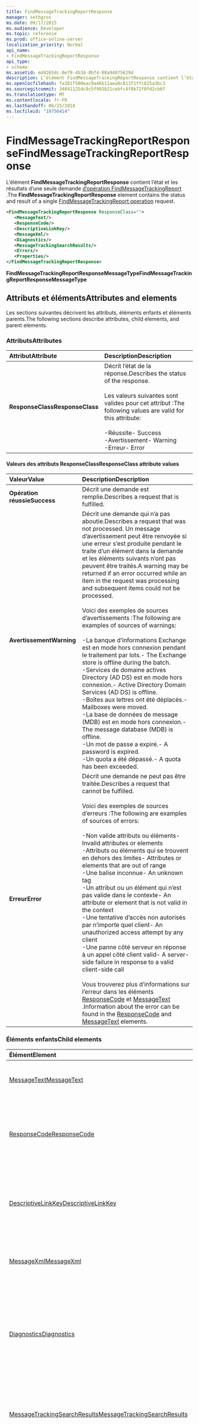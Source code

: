 ```yaml
---
title: FindMessageTrackingReportResponse
manager: sethgros
ms.date: 09/17/2015
ms.audience: Developer
ms.topic: reference
ms.prod: office-online-server
localization_priority: Normal
api_name:
- FindMessageTrackingReportResponse
api_type:
- schema
ms.assetid: ed4265dc-0e79-4b34-8bf4-88a94875629d
description: L’élément FindMessageTrackingReportResponse contient l’état et les résultats d’une demande d’opération FindMessageTrackingReport unique.
ms.openlocfilehash: fa381f500eac9a46b11aea8c813f1ffc625a3bc3
ms.sourcegitcommit: 34041125dc8c5f993b21cebfc4f8b72f0fd2cb6f
ms.translationtype: MT
ms.contentlocale: fr-FR
ms.lasthandoff: 06/25/2018
ms.locfileid: "19756414"
---
```

# <a name="findmessagetrackingreportresponse"></a><span data-ttu-id="e6546-103">FindMessageTrackingReportResponse</span><span class="sxs-lookup"><span data-stu-id="e6546-103">FindMessageTrackingReportResponse</span></span>

<span data-ttu-id="e6546-104">L’élément **FindMessageTrackingReportResponse** contient l’état et les résultats d’une seule demande [d’opération FindMessageTrackingReport](findmessagetrackingreport-operation.md) .</span><span class="sxs-lookup"><span data-stu-id="e6546-104">The **FindMessageTrackingReportResponse** element contains the status and result of a single [FindMessageTrackingReport operation](findmessagetrackingreport-operation.md) request.</span></span> 
  
```xml
<FindMessageTrackingReportResponse ResponseClass="">
   <MessageText/>
   <ResponseCode/>
   <DescriptiveLinkKey/>
   <MessageXml/>
   <Diagnostics/>
   <MessageTrackingSearchResults/>
   <Errors/>
   <Properties/>
</FindMessageTrackingReportResponse>
```

 <span data-ttu-id="e6546-105">**FindMessageTrackingReportResponseMessageType**</span><span class="sxs-lookup"><span data-stu-id="e6546-105">**FindMessageTrackingReportResponseMessageType**</span></span>
## <a name="attributes-and-elements"></a><span data-ttu-id="e6546-106">Attributs et éléments</span><span class="sxs-lookup"><span data-stu-id="e6546-106">Attributes and elements</span></span>

<span data-ttu-id="e6546-107">Les sections suivantes décrivent les attributs, éléments enfants et éléments parents.</span><span class="sxs-lookup"><span data-stu-id="e6546-107">The following sections describe attributes, child elements, and parent elements.</span></span>
  
### <a name="attributes"></a><span data-ttu-id="e6546-108">Attributs</span><span class="sxs-lookup"><span data-stu-id="e6546-108">Attributes</span></span>

|<span data-ttu-id="e6546-109">**Attribut**</span><span class="sxs-lookup"><span data-stu-id="e6546-109">**Attribute**</span></span>|<span data-ttu-id="e6546-110">**Description**</span><span class="sxs-lookup"><span data-stu-id="e6546-110">**Description**</span></span>|
|:-----|:-----|
|<span data-ttu-id="e6546-111">**ResponseClass**</span><span class="sxs-lookup"><span data-stu-id="e6546-111">**ResponseClass**</span></span> <br/> | <span data-ttu-id="e6546-112">Décrit l’état de la réponse.</span><span class="sxs-lookup"><span data-stu-id="e6546-112">Describes the status of the response.</span></span><br/><br/> <span data-ttu-id="e6546-113">Les valeurs suivantes sont valides pour cet attribut :</span><span class="sxs-lookup"><span data-stu-id="e6546-113">The following values are valid for this attribute:</span></span>  <br/><br/><span data-ttu-id="e6546-114">-Réussite</span><span class="sxs-lookup"><span data-stu-id="e6546-114">-  Success</span></span>  <br/><span data-ttu-id="e6546-115">-Avertissement</span><span class="sxs-lookup"><span data-stu-id="e6546-115">-  Warning</span></span>  <br/><span data-ttu-id="e6546-116">-Erreur</span><span class="sxs-lookup"><span data-stu-id="e6546-116">-  Error</span></span>  <br/> |
   
#### <a name="responseclass-attribute-values"></a><span data-ttu-id="e6546-117">Valeurs des attributs ResponseClass</span><span class="sxs-lookup"><span data-stu-id="e6546-117">ResponseClass attribute values</span></span>

|<span data-ttu-id="e6546-118">**Valeur**</span><span class="sxs-lookup"><span data-stu-id="e6546-118">**Value**</span></span>|<span data-ttu-id="e6546-119">**Description**</span><span class="sxs-lookup"><span data-stu-id="e6546-119">**Description**</span></span>|
|:-----|:-----|
|<span data-ttu-id="e6546-120">**Opération réussie**</span><span class="sxs-lookup"><span data-stu-id="e6546-120">**Success**</span></span> <br/> |<span data-ttu-id="e6546-121">Décrit une demande est remplie.</span><span class="sxs-lookup"><span data-stu-id="e6546-121">Describes a request that is fulfilled.</span></span>  <br/> |
|<span data-ttu-id="e6546-122">**Avertissement**</span><span class="sxs-lookup"><span data-stu-id="e6546-122">**Warning**</span></span> <br/> | <span data-ttu-id="e6546-123">Décrit une demande qui n’a pas aboutie.</span><span class="sxs-lookup"><span data-stu-id="e6546-123">Describes a request that was not processed.</span></span> <span data-ttu-id="e6546-124">Un message d’avertissement peut être renvoyée si une erreur s’est produite pendant le traite d’un élément dans la demande et les éléments suivants n’ont pas peuvent être traités.</span><span class="sxs-lookup"><span data-stu-id="e6546-124">A warning may be returned if an error occurred while an item in the request was processing and subsequent items could not be processed.</span></span> <br/><br/><span data-ttu-id="e6546-125">Voici des exemples de sources d’avertissements :</span><span class="sxs-lookup"><span data-stu-id="e6546-125">The following are examples of sources of warnings:</span></span> <br/> <br/><span data-ttu-id="e6546-126">-La banque d’informations Exchange est en mode hors connexion pendant le traitement par lots.</span><span class="sxs-lookup"><span data-stu-id="e6546-126">-  The Exchange store is offline during the batch.</span></span>  <br/><span data-ttu-id="e6546-127">-Services de domaine actives Directory (AD DS) est en mode hors connexion.</span><span class="sxs-lookup"><span data-stu-id="e6546-127">-  Active Directory Domain Services (AD DS) is offline.</span></span>  <br/><span data-ttu-id="e6546-128">-Boîtes aux lettres ont été déplacés.</span><span class="sxs-lookup"><span data-stu-id="e6546-128">-  Mailboxes were moved.</span></span>  <br/><span data-ttu-id="e6546-129">-La base de données de message (MDB) est en mode hors connexion.</span><span class="sxs-lookup"><span data-stu-id="e6546-129">-  The message database (MDB) is offline.</span></span>  <br/><span data-ttu-id="e6546-130">-Un mot de passe a expiré.</span><span class="sxs-lookup"><span data-stu-id="e6546-130">-  A password is expired.</span></span>  <br/><span data-ttu-id="e6546-131">-Un quota a été dépassé.</span><span class="sxs-lookup"><span data-stu-id="e6546-131">-  A quota has been exceeded.</span></span>  <br/> |
|<span data-ttu-id="e6546-132">**Erreur**</span><span class="sxs-lookup"><span data-stu-id="e6546-132">**Error**</span></span> <br/> | <span data-ttu-id="e6546-133">Décrit une demande ne peut pas être traitée.</span><span class="sxs-lookup"><span data-stu-id="e6546-133">Describes a request that cannot be fulfilled.</span></span> <br/><br/><span data-ttu-id="e6546-134">Voici des exemples de sources d’erreurs :</span><span class="sxs-lookup"><span data-stu-id="e6546-134">The following are examples of sources of errors:</span></span>  <br/><br/><span data-ttu-id="e6546-135">-Non valide attributs ou éléments</span><span class="sxs-lookup"><span data-stu-id="e6546-135">-  Invalid attributes or elements</span></span>  <br/><span data-ttu-id="e6546-136">-Attributs ou éléments qui se trouvent en dehors des limites</span><span class="sxs-lookup"><span data-stu-id="e6546-136">-  Attributes or elements that are out of range</span></span>  <br/><span data-ttu-id="e6546-137">-Une balise inconnue</span><span class="sxs-lookup"><span data-stu-id="e6546-137">-  An unknown tag</span></span>  <br/><span data-ttu-id="e6546-138">-Un attribut ou un élément qui n’est pas valide dans le contexte</span><span class="sxs-lookup"><span data-stu-id="e6546-138">-  An attribute or element that is not valid in the context</span></span>  <br/><span data-ttu-id="e6546-139">-Une tentative d’accès non autorisés par n’importe quel client</span><span class="sxs-lookup"><span data-stu-id="e6546-139">-  An unauthorized access attempt by any client</span></span>  <br/><span data-ttu-id="e6546-140">-Une panne côté serveur en réponse à un appel côté client valid</span><span class="sxs-lookup"><span data-stu-id="e6546-140">-  A server-side failure in response to a valid client-side call</span></span>  <br/><br/>  <span data-ttu-id="e6546-141">Vous trouverez plus d’informations sur l’erreur dans les éléments [ResponseCode](responsecode.md) et [MessageText](messagetext.md) .</span><span class="sxs-lookup"><span data-stu-id="e6546-141">Information about the error can be found in the [ResponseCode](responsecode.md) and [MessageText](messagetext.md) elements.</span></span>  <br/> |
   
### <a name="child-elements"></a><span data-ttu-id="e6546-142">Éléments enfants</span><span class="sxs-lookup"><span data-stu-id="e6546-142">Child elements</span></span>

|<span data-ttu-id="e6546-143">**Élément**</span><span class="sxs-lookup"><span data-stu-id="e6546-143">**Element**</span></span>|<span data-ttu-id="e6546-144">**Description**</span><span class="sxs-lookup"><span data-stu-id="e6546-144">**Description**</span></span>|
|:-----|:-----|
|[<span data-ttu-id="e6546-145">MessageText</span><span class="sxs-lookup"><span data-stu-id="e6546-145">MessageText</span></span>](messagetext.md) <br/> |<span data-ttu-id="e6546-146">Fournit une description textuelle de l’état de la réponse.</span><span class="sxs-lookup"><span data-stu-id="e6546-146">Provides a text description of the status of the response.</span></span>  <br/> |
|[<span data-ttu-id="e6546-147">ResponseCode</span><span class="sxs-lookup"><span data-stu-id="e6546-147">ResponseCode</span></span>](responsecode.md) <br/> |<span data-ttu-id="e6546-148">Fournit un code d’erreur qui identifie l’erreur spécifique qui a rencontré la demande.</span><span class="sxs-lookup"><span data-stu-id="e6546-148">Provides an error code that identifies the specific error that the request encountered.</span></span>  <br/> |
|[<span data-ttu-id="e6546-149">DescriptiveLinkKey</span><span class="sxs-lookup"><span data-stu-id="e6546-149">DescriptiveLinkKey</span></span>](descriptivelinkkey.md) <br/> |<span data-ttu-id="e6546-150">Actuellement inutilisée et réservée à un usage ultérieur.</span><span class="sxs-lookup"><span data-stu-id="e6546-150">Currently unused and reserved for future use.</span></span> <span data-ttu-id="e6546-151">Cet élément contient une valeur de 0.</span><span class="sxs-lookup"><span data-stu-id="e6546-151">This element contains a value of 0.</span></span>  <br/> |
|[<span data-ttu-id="e6546-152">MessageXml</span><span class="sxs-lookup"><span data-stu-id="e6546-152">MessageXml</span></span>](messagexml.md) <br/> |<span data-ttu-id="e6546-153">Fournit des informations de réponse d’erreur.</span><span class="sxs-lookup"><span data-stu-id="e6546-153">Provides additional error response information.</span></span>  <br/> |
|[<span data-ttu-id="e6546-154">Diagnostics</span><span class="sxs-lookup"><span data-stu-id="e6546-154">Diagnostics</span></span>](diagnostics.md) <br/> |<span data-ttu-id="e6546-155">Contient des informations qui seront utilisées pour générer des rapports de statistiques différentes pour la fonctionnalité de suivi dans un centre de données.</span><span class="sxs-lookup"><span data-stu-id="e6546-155">Contains information that will be used to produce various statistical reports for the tracking feature in a DataCenter.</span></span>  <br/> |
|[<span data-ttu-id="e6546-156">MessageTrackingSearchResults</span><span class="sxs-lookup"><span data-stu-id="e6546-156">MessageTrackingSearchResults</span></span>](messagetrackingsearchresults.md) <br/> |<span data-ttu-id="e6546-157">Contient les tableau des messages qui correspondent à la configuration requise de recherche.</span><span class="sxs-lookup"><span data-stu-id="e6546-157">Contains and array of messages that match the search requirements.</span></span>  <br/> |
|[<span data-ttu-id="e6546-158">ExecutedSearchScope</span><span class="sxs-lookup"><span data-stu-id="e6546-158">ExecutedSearchScope</span></span>](executedsearchscope.md) <br/> |<span data-ttu-id="e6546-159">Contient l’étendue de la recherche a été effectuée pour obtenir les résultats de recherche.</span><span class="sxs-lookup"><span data-stu-id="e6546-159">Contains the scope of the search that was performed to get the search results.</span></span>  <br/> |
|[<span data-ttu-id="e6546-160">Erreurs</span><span class="sxs-lookup"><span data-stu-id="e6546-160">Errors</span></span>](errors-ex15websvcsotherref.md) <br/> |<span data-ttu-id="e6546-161">Contient un ensemble de propriétés pour stocker les erreurs retournées par le service Web.</span><span class="sxs-lookup"><span data-stu-id="e6546-161">Contains a property bag to store errors that are returned through the Web service.</span></span>  <br/> |
|[<span data-ttu-id="e6546-162">Propriétés (ArrayOfTrackingPropertiesType)</span><span class="sxs-lookup"><span data-stu-id="e6546-162">Properties (ArrayOfTrackingPropertiesType)</span></span>](properties-arrayoftrackingpropertiestype.md) <br/> |<span data-ttu-id="e6546-163">Contient une liste d’un ou plusieurs des propriétés de suivi.</span><span class="sxs-lookup"><span data-stu-id="e6546-163">Contains a list of one or more tracking properties.</span></span>  <br/> |
   
### <a name="parent-elements"></a><span data-ttu-id="e6546-164">Éléments parents</span><span class="sxs-lookup"><span data-stu-id="e6546-164">Parent elements</span></span>

<span data-ttu-id="e6546-165">Aucun.</span><span class="sxs-lookup"><span data-stu-id="e6546-165">None.</span></span>
  
## <a name="text-value"></a><span data-ttu-id="e6546-166">Valeur de texte</span><span class="sxs-lookup"><span data-stu-id="e6546-166">Text value</span></span>

<span data-ttu-id="e6546-167">Aucun.</span><span class="sxs-lookup"><span data-stu-id="e6546-167">None.</span></span>
  
## <a name="remarks"></a><span data-ttu-id="e6546-168">Remarques</span><span class="sxs-lookup"><span data-stu-id="e6546-168">Remarks</span></span>

<span data-ttu-id="e6546-169">Le schéma qui décrit cet élément se trouve dans le répertoire virtuel IIS qui héberge les services web Exchange.</span><span class="sxs-lookup"><span data-stu-id="e6546-169">The schema that describes this element is located in the IIS virtual directory that hosts Exchange Web Services.</span></span>
  
## <a name="element-information"></a><span data-ttu-id="e6546-170">Informations sur l'élément</span><span class="sxs-lookup"><span data-stu-id="e6546-170">Element information</span></span>

|||
|:-----|:-----|
|<span data-ttu-id="e6546-171">Espace de noms</span><span class="sxs-lookup"><span data-stu-id="e6546-171">Namespace</span></span>  <br/> |http://schemas.microsoft.com/exchange/services/2006/messages  <br/> |
|<span data-ttu-id="e6546-172">Nom du schéma</span><span class="sxs-lookup"><span data-stu-id="e6546-172">Schema Name</span></span>  <br/> |<span data-ttu-id="e6546-173">Schéma Messages</span><span class="sxs-lookup"><span data-stu-id="e6546-173">Messages schema</span></span>  <br/> |
|<span data-ttu-id="e6546-174">Fichier de validation</span><span class="sxs-lookup"><span data-stu-id="e6546-174">Validation File</span></span>  <br/> |<span data-ttu-id="e6546-175">Messages.xsd</span><span class="sxs-lookup"><span data-stu-id="e6546-175">Messages.xsd</span></span>  <br/> |
|<span data-ttu-id="e6546-176">Peut être vide</span><span class="sxs-lookup"><span data-stu-id="e6546-176">Can be Empty</span></span>  <br/> |<span data-ttu-id="e6546-177">False</span><span class="sxs-lookup"><span data-stu-id="e6546-177">False</span></span>  <br/> |
   
## <a name="see-also"></a><span data-ttu-id="e6546-178">Voir aussi</span><span class="sxs-lookup"><span data-stu-id="e6546-178">See also</span></span>

- [<span data-ttu-id="e6546-179">Opération FindMessageTrackingReport</span><span class="sxs-lookup"><span data-stu-id="e6546-179">FindMessageTrackingReport operation</span></span>](findmessagetrackingreport-operation.md)
- [<span data-ttu-id="e6546-180">Éléments XML de EWS dans Exchange</span><span class="sxs-lookup"><span data-stu-id="e6546-180">EWS XML elements in Exchange</span></span>](ews-xml-elements-in-exchange.md)

